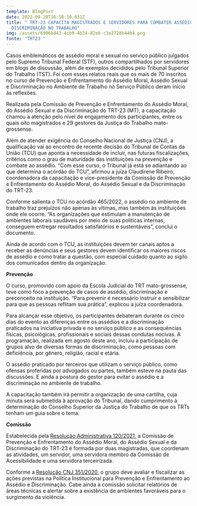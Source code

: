 ```yaml
---
template: BlogPost
date: 2022-09-28T16:58:10.031Z
title: " TRT-23 CAPACITA MAGISTRADOS E SERVIDORES PARA COMBATER ASSÉDIO E
  DISCRIMINAÇÃO NO TRABALHO"
img: /assets/6906b443-4cb9-4b24-82eb-c3e2728b4404.png
fonte: "TRT23 "
---
```

Casos emblemáticos de assédio moral e sexual no serviço público julgados pelo Supremo Tribunal Federal (STF), outros compartilhados por servidores em blogs de discussão, além de exemplos decididos pelo Tribunal Superior do Trabalho (TST). Foi com esses relatos reais que os mais de 70 inscritos no curso de Prevenção e Enfrentamento do Assédio Moral, Assédio Sexual e Discriminação no Ambiente de Trabalho no Serviço Público deram início às reflexões.

Realizada pela Comissão de Prevenção e Enfrentamento do Assédio Moral, do Assédio Sexual e da Discriminação do TRT-23 (MT), a capacitação chamou a atenção pelo nível de engajamento dos participantes, entre os quais oito magistrados e 29 gestores da Justiça do Trabalho mato-grossense.

Além de atender exigência do Conselho Nacional de Justiça (CNJ), a qualificação vai ao encontro de recente decisão do Tribunal de Contas da União (TCU) que aponta a necessidade de incluir, nas futuras fiscalizações, critérios como o grau de maturidade das instituições na prevenção e combate ao assédio. “Com esse curso, o Tribunal já está se adiantando ao que determina o acórdão do TCU”, afirmou a juíza Claudirene Ribeiro, coordenadora da capacitação e vice-presidente da Comissão de Prevenção e Enfrentamento do Assédio Moral, do Assédio Sexual e da Discriminação do TRT-23.

Conforme salienta o TCU no acórdão 465/2022, o assédio no ambiente de trabalho traz prejuízos não apenas às vítimas, mas também às instituições onde ele ocorre. “As organizações que estimulam a manutenção de ambientes laborais saudáveis por meio de suas políticas internas, conseguem entregar resultados satisfatórios e sustentáveis”, conclui o documento.

Ainda de acordo com o TCU, as instituições devem ter canais aptos a receber as denúncias e seus gestores devem identificar os maiores riscos de assédio e como tratar a questão, com especial cuidado quanto ao sigilo dos comunicados dentro da organização.

**Prevenção**

O curso, promovido com apoio da Escola Judicial do TRT mato-grossense, teve como foco a prevenção de casos de assédio, discriminação e preconceito na instituição. “Para prevenir é necessário instruir e sensibilizar para que as pessoas reflitam sua prática”, explicou a juíza coordenadora.

Para alcançar esse objetivo, os participantes debateram durante os cinco dias do evento as diferenças entre os assédios e a discriminação praticados na iniciativa privada e no serviço público e as consequências físicas, psicológicas, profissionais e sociais dessas condutas nocivas. A programação, realizada em agosto deste ano, incluiu a participação de grupos alvo de diversas formas de discriminação, como pessoas com deficiência, por gênero, religião, racial e etária.

O assédio praticado por terceiros que utilizam o serviço público, como ofensas proferidas por advogados ou partes, também esteve na pauta das discussões. E ainda a postura do gestor para evitar o assédio e a discriminação no ambiente de trabalho.

A capacitação também irá permitir a organização de uma cartilha, cuja minuta será submetida à aprovação do Tribunal, dando cumprimento à determinação do Conselho Superior da Justiça do Trabalho de que os TRTs tenham um guia sobre o tema.

**Comissão**

Estabelecida pela [Resolução Administrativa 120/2021](https://portal.trt23.jus.br/portal/sites/portal/files/solr/mnt/publicos/STP/Resolu%C3%A7%C3%B5es%20Administrativas/RESOLU%C3%87%C3%95ES%20DE%202021/RA%20120.docx), a Comissão de Prevenção e Enfrentamento do Assédio Moral, do Assédio Sexual e da Discriminação do TRT-23 é formada por duas magistradas, que coordenam as atividades, um servidor, uma servidora membro da Comissão de Acessibilidade e uma servidora terceirizada.

Conforme a [Resolução CNJ 351/2020](https://atos.cnj.jus.br/files/original192402202011035fa1ae5201643.pdf), o grupo deve avaliar e fiscalizar as ações previstas na Política Institucional para Prevenção e Enfrentamento ao Assédio e Discriminação. Cabe ainda à comissão solicitar relatórios de áreas técnicas e alertar sobre a existência de ambientes favoráveis para o surgimento da violência.